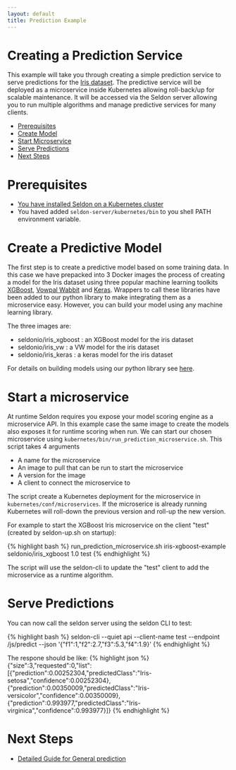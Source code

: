 ```yaml
---
layout: default
title: Prediction Example
---
```


# Creating a Prediction Service

This example will take you through creating a simple prediction service to serve predictions for the [Iris dataset](http://archive.ics.uci.edu/ml/datasets/Iris). The predictive service will be deployed as a microservice inside Kubernetes allowing roll-back/up for scalable maintenance. It will be accessed via the Seldon server allowing you to run multiple algorithms and manage predictive services for many clients.

 * [Prerequisites](#prerequisites)
 * [Create Model](#model)
 * [Start Microservice](#microservice)
 * [Serve Predictions](#predictions)
 * [Next Steps](#next-steps)

# Prerequisites<a name="prerequisites"></a>

 * [You have installed Seldon on a Kubernetes cluster](install.html)
 * You haved added ```seldon-server/kubernetes/bin``` to you shell PATH environment variable.

# Create a Predictive Model<a name="model"></a>
The first step is to create a predictive model based on some training data. In this case we have prepacked into 3 Docker images the process of creating a model for the Iris dataset using three popular machine learning toolkits [XGBoost](https://github.com/dmlc/xgboost), [Vowpal Wabbit](https://github.com/JohnLangford/vowpal_wabbit/wiki) and [Keras](http://keras.io/). Wrappers to call these libraries have been added to our python library to make integrating them as a microservice easy. However, you can build your model using any machine learning library. 

The three images are:

 * seldonio/iris_xgboost : an XGBoost model for the iris dataset
 * seldonio/iris_vw : a VW model for the iris dataset
 * seldonio/iris_keras : a keras model for the iris dataset

For details on building models using our python library see [here](prediction-pipeline.html).

# Start a microservice<a name="microservice"></a>

At runtime Seldon requires you expose your model scoring engine as a microservice API. In this example case the same image to create the models also exposes it for runtime scoring when run. We can start our chosen microservice using ```kubernetes/bin/run_prediction_microservice.sh```. This script takes 4 arguments

  * A name for the microservice
  * An image to pull that can be run to start the microservice
  * A version for the image
  * A client to connect the microservice to

The script create a Kubernetes deployment for the microservice in ```kubernetes/conf/microservices```. If the microserice is already running Kubernetes will roll-down the previous version and roll-up the new version.

For example to start the XGBoost Iris microservice on the client  "test" (created by seldon-up.sh on startup):

{% highlight bash %}
run_prediction_microservice.sh iris-xgboost-example seldonio/iris_xgboost 1.0 test
{% endhighlight %}

The script will use the seldon-cli to update the "test" client to add the microservice as a runtime algorithm. 

# Serve Predictions<a name="predictions"></a>

You can now call the seldon server using the seldon CLI to test:

{% highlight bash %}
seldon-cli --quiet api --client-name test --endpoint /js/predict --json '{"f1":1,"f2":2.7,"f3":5.3,"f4":1.9}'
{% endhighlight %}

The respone should be like:
{% highlight json %}
{"size":3,"requested":0,"list":[{"prediction":0.00252304,"predictedClass":"Iris-setosa","confidence":0.00252304},{"prediction":0.00350009,"predictedClass":"Iris-versicolor","confidence":0.00350009},{"prediction":0.993977,"predictedClass":"Iris-virginica","confidence":0.993977}]}
{% endhighlight %}

# Next Steps<a name="next-steps"></a>

 * [Detailed Guide for General prediction](prediction-guide.html)

